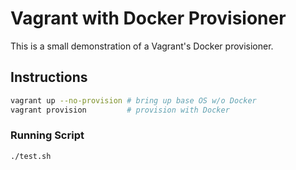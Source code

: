 # **Vagrant with Docker Provisioner**

This is a small demonstration of a Vagrant's Docker provisioner.

## **Instructions**

```bash
vagrant up --no-provision # bring up base OS w/o Docker
vagrant provision         # provision with Docker
```

### **Running Script**

```bash
./test.sh
```
